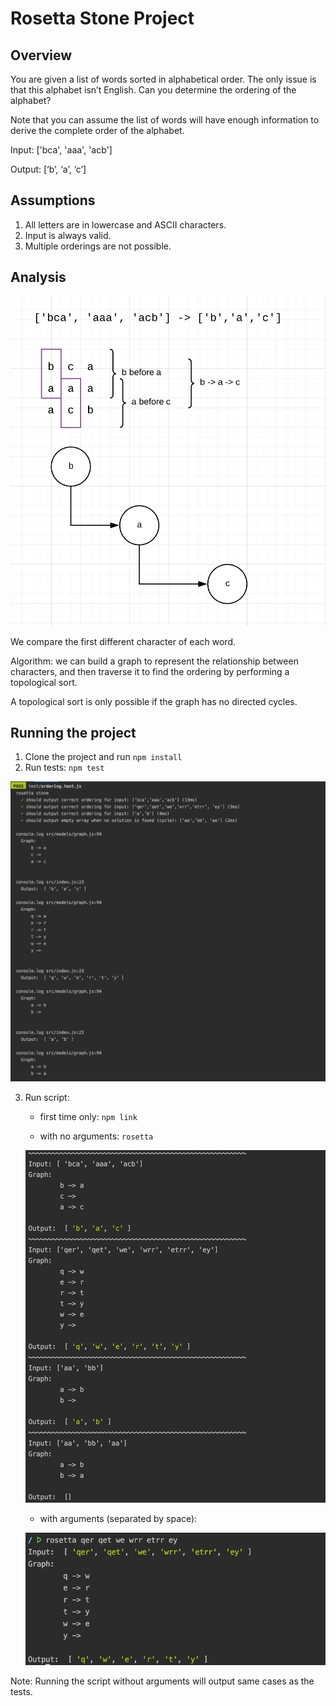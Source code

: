 # Rosetta Stone Project

## Overview

You are given a list of words sorted in alphabetical order. The only issue is that this alphabet isn’t English. Can you determine the ordering of the alphabet?

Note that you can assume the list of words will have enough information to derive the complete order of the alphabet.

Input: ['bca', 'aaa', 'acb']

Output: [‘b’, ‘a’, ‘c’]  

## Assumptions

1. All letters are in lowercase and ASCII characters.
2. Input is always valid.
3. Multiple orderings are not possible.

## Analysis

![Analysis](docs/graph.png)

We compare the first different character of each word.

Algorithm:  we can build a graph to represent the relationship between characters, and then traverse it to find the ordering by performing a topological sort.

A topological sort is only possible if the graph has no directed cycles.

## Running the project

1. Clone the project and run ```npm install```
2. Run tests: ```npm test```

![Tests](docs/test.png)

3. Run script: 
         
   * first time only: ```npm link```
   
   * with no arguments: ```rosetta```
   
   ![rosetta with no arguments](docs/cli.png)
   
   * with arguments (separated by space):
   
   ![rosetta with args](docs/cli-args.png)
   
Note: Running the script without arguments will output same cases as the tests. 